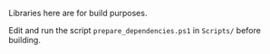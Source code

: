 Libraries here are for build purposes.

Edit and run the script `prepare_dependencies.ps1`  in `Scripts/` before building.